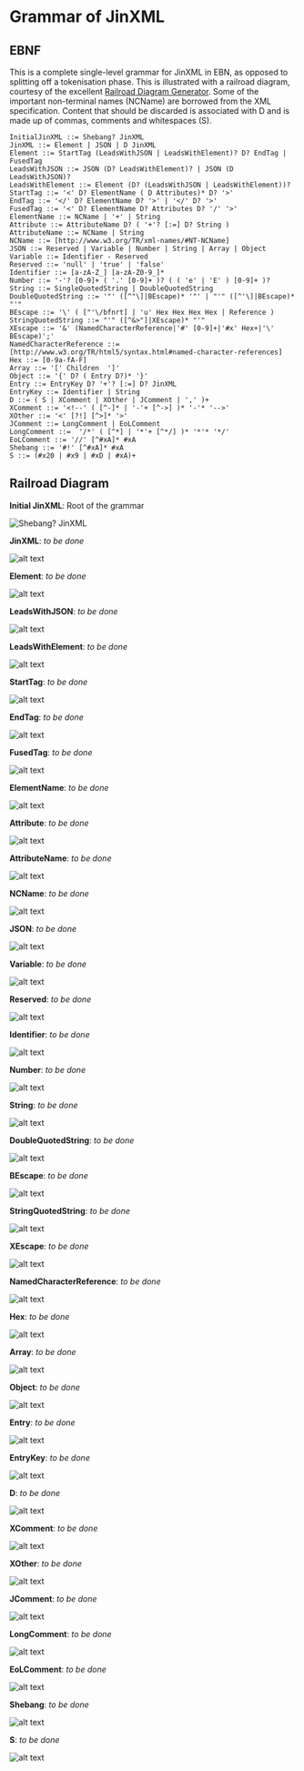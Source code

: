 # Grammar of JinXML

## EBNF
This is a complete single-level grammar for JinXML in EBN, as opposed to splitting off a tokenisation phase. This is illustrated with a railroad diagram, courtesy of the excellent [Railroad Diagram Generator](http://bottlecaps.de/rr/ui). Some of the important non-terminal names (NCName) are borrowed from the XML specification. Content that should be discarded is associated with D and is made up of commas, comments and whitespaces (S).

```
InitialJinXML ::= Shebang? JinXML
JinXML ::= Element | JSON | D JinXML
Element ::= StartTag (LeadsWithJSON | LeadsWithElement)? D? EndTag | FusedTag
LeadsWithJSON ::= JSON (D? LeadsWithElement)? | JSON (D LeadsWithJSON)?
LeadsWithElement ::= Element (D? (LeadsWithJSON | LeadsWithElement))?
StartTag ::= '<' D? ElementName ( D Attributes)* D? '>'
EndTag ::= '</' D? ElementName D? '>' | '</' D? '>'
FusedTag ::= '<' D? ElementName D? Attributes D? '/' '>'
ElementName ::= NCName | '+' | String
Attribute ::= AttributeName D? ( '+'? [:=] D? String )
AttributeName ::= NCName | String
NCName ::= [http://www.w3.org/TR/xml-names/#NT-NCName]
JSON ::= Reserved | Variable | Number | String | Array | Object
Variable ::= Identifier - Reserved
Reserved ::= 'null' | 'true' | 'false'
Identifier ::= [a-zA-Z_] [a-zA-Z0-9_]*
Number ::= '-'? [0-9]+ ( '.' [0-9]+ )? ( ( 'e' | 'E' ) [0-9]+ )?
String ::= SingleQuotedString | DoubleQuotedString
DoubleQuotedString ::= '"' ([^"\]|BEscape)* '"' | "'" ([^'\]|BEscape)* "'"
BEscape ::= '\' ( ["'\/bfnrt] | 'u' Hex Hex Hex Hex | Reference )
StringQuotedString ::= "'" ([^&>"]|XEscape)* "'"
XEscape ::= '&' (NamedCharacterReference|'#' [0-9]+|'#x' Hex+|'\' BEscape)';'
NamedCharacterReference ::= [http://www.w3.org/TR/html5/syntax.html#named-character-references]
Hex ::= [0-9a-fA-F]
Array ::= '[' Children  ']'
Object ::= '{' D? ( Entry D?)* '}'
Entry ::= EntryKey D? '+'? [:=] D? JinXML
EntryKey ::= Identifier | String
D ::= ( S | XComment | XOther | JComment | ',' )+
XComment ::= '<!--' ( [^-]* | '-'+ [^->] )* '-'* '-->' 
XOther ::= '<' [?!] [^>]* '>' 
JComment ::= LongComment | EoLComment
LongComment ::=  '/*' ( [^*] | '*'+ [^*/] )* '*'* '*/'
EoLComment ::= '//' [^#xA]* #xA
Shebang ::= '#!' [^#xA]* #xA
S ::= (#x20 | #x9 | #xD | #xA)+
```

## Railroad Diagram

__Initial JinXML__: Root of the grammar

![Shebang? JinXML](https://raw.githubusercontent.com/sfkleach/JinXML/master/grammar/images/InitialJinXML.png "Root of the syntax tree")

__JinXML__: _to be done_

![alt text](https://raw.githubusercontent.com/sfkleach/JinXML/master/grammar/images/JinXML.png "hover text")

__Element__: _to be done_

![alt text](https://raw.githubusercontent.com/sfkleach/JinXML/master/grammar/images/Element.png "hover text")

__LeadsWithJSON__: _to be done_

![alt text](https://raw.githubusercontent.com/sfkleach/JinXML/master/grammar/images/LeadsWithJSON.png "hover text")

__LeadsWithElement__: _to be done_

![alt text](https://raw.githubusercontent.com/sfkleach/JinXML/master/grammar/images/LeadsWithElement.png "hover text")

__StartTag__: _to be done_

![alt text](https://raw.githubusercontent.com/sfkleach/JinXML/master/grammar/images/StartTag.png "hover text")

__EndTag__: _to be done_

![alt text](https://raw.githubusercontent.com/sfkleach/JinXML/master/grammar/images/EndTag.png "hover text")

__FusedTag__: _to be done_

![alt text](https://raw.githubusercontent.com/sfkleach/JinXML/master/grammar/images/FusedTag.png "hover text")

__ElementName__: _to be done_

![alt text](https://raw.githubusercontent.com/sfkleach/JinXML/master/grammar/images/ElementName.png "hover text")

__Attribute__: _to be done_

![alt text](https://raw.githubusercontent.com/sfkleach/JinXML/master/grammar/images/Attribute.png "hover text")

__AttributeName__: _to be done_

![alt text](https://raw.githubusercontent.com/sfkleach/JinXML/master/grammar/images/AttributeName.png "hover text")

__NCName__: _to be done_

![alt text](https://raw.githubusercontent.com/sfkleach/JinXML/master/grammar/images/NCName.png "hover text")

__JSON__: _to be done_

![alt text](https://raw.githubusercontent.com/sfkleach/JinXML/master/grammar/images/JSON.png "hover text")

__Variable__: _to be done_

![alt text](https://raw.githubusercontent.com/sfkleach/JinXML/master/grammar/images/Variable.png "hover text")

__Reserved__: _to be done_

![alt text](https://raw.githubusercontent.com/sfkleach/JinXML/master/grammar/images/Reserved.png "hover text")

__Identifier__: _to be done_

![alt text](https://raw.githubusercontent.com/sfkleach/JinXML/master/grammar/images/Identifier.png "hover text")

__Number__: _to be done_

![alt text](https://raw.githubusercontent.com/sfkleach/JinXML/master/grammar/images/Number.png "hover text")

__String__: _to be done_

![alt text](https://raw.githubusercontent.com/sfkleach/JinXML/master/grammar/images/String.png "hover text")

__DoubleQuotedString__: _to be done_

![alt text](https://raw.githubusercontent.com/sfkleach/JinXML/master/grammar/images/DoubleQuotedString.png "hover text")

__BEscape__: _to be done_

![alt text](https://raw.githubusercontent.com/sfkleach/JinXML/master/grammar/images/BEscape.png "hover text")

__StringQuotedString__: _to be done_

![alt text](https://raw.githubusercontent.com/sfkleach/JinXML/master/grammar/images/StringQuotedString.png "hover text")

__XEscape__: _to be done_

![alt text](https://raw.githubusercontent.com/sfkleach/JinXML/master/grammar/images/XEscape.png "hover text")

__NamedCharacterReference__: _to be done_

![alt text](https://raw.githubusercontent.com/sfkleach/JinXML/master/grammar/images/NamedCharacterReference.png "hover text")

__Hex__: _to be done_

![alt text](https://raw.githubusercontent.com/sfkleach/JinXML/master/grammar/images/Hex.png "hover text")

__Array__: _to be done_

![alt text](https://raw.githubusercontent.com/sfkleach/JinXML/master/grammar/images/Array.png "hover text")

__Object__: _to be done_

![alt text](https://raw.githubusercontent.com/sfkleach/JinXML/master/grammar/images/Object.png "hover text")

__Entry__: _to be done_

![alt text](https://raw.githubusercontent.com/sfkleach/JinXML/master/grammar/images/Entry.png "hover text")

__EntryKey__: _to be done_

![alt text](https://raw.githubusercontent.com/sfkleach/JinXML/master/grammar/images/EntryKey.png "hover text")

__D__: _to be done_

![alt text](https://raw.githubusercontent.com/sfkleach/JinXML/master/grammar/images/D.png "hover text")

__XComment__: _to be done_

![alt text](https://raw.githubusercontent.com/sfkleach/JinXML/master/grammar/images/XComment.png "hover text")

__XOther__: _to be done_

![alt text](https://raw.githubusercontent.com/sfkleach/JinXML/master/grammar/images/XOther.png "hover text")

__JComment__: _to be done_

![alt text](https://raw.githubusercontent.com/sfkleach/JinXML/master/grammar/images/JComment.png "hover text")

__LongComment__: _to be done_

![alt text](https://raw.githubusercontent.com/sfkleach/JinXML/master/grammar/images/LongComment.png "hover text")

__EoLComment__: _to be done_

![alt text](https://raw.githubusercontent.com/sfkleach/JinXML/master/grammar/images/EoLComment.png "hover text")

__Shebang__: _to be done_

![alt text](https://raw.githubusercontent.com/sfkleach/JinXML/master/grammar/images/Shebang.png "hover text")

__S__: _to be done_

![alt text](https://raw.githubusercontent.com/sfkleach/JinXML/master/grammar/images/S.png "hover text")


